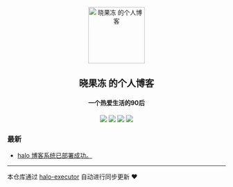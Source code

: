 <p align="center"><img alt="晓果冻 的个人博客" src="https://cdn.jsdelivr.net/gh/chenguod/picture/202111251402173.jpg" width="130"></p><h2 align="center">

晓果冻 的个人博客
</h2>

<h4 align="center">一个热爱生活的90后</h4>
<p align="center"><a title="晓果冻 的个人博客" target="_blank" href="https://github.com/chenguod/halo-blog"><img src="https://img.shields.io/github/last-commit/chenguod/halo-blog.svg?style=flat-square&color=FF9900"></a>
<a title="GitHub repo size in bytes" target="_blank" href="https://github.com/chenguod/halo-blog"><img src="https://img.shields.io/github/repo-size/chenguod/halo-blog.svg?style=flat-square"></a>
<a title="由halo驱动" target="_blank" href="https://github.com/halo-dev/halo"><img src="https://img.shields.io/badge/halo-1.4.13-f1e05a.svg?style=flat-square&color=blueviolet"></a>
<a title="Hits" target="_blank" href="https://github.com/dwyl/hits"><img src="http://hits.dwyl.com/chengd/halo-blog.svg"></a></p>

### 最新

* [ halo 博客系统已部署成功。](https://www.chenmx.net)



---

本仓库通过 [halo-executor](https://github.com/chenguod/halo-executor) 自动进行同步更新 ❤️ 


